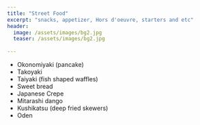 ```yaml
---
title: "Street Food"
excerpt: "snacks, appetizer, Hors d'oeuvre, starters and etc"
header:
  image: /assets/images/bg2.jpg
  teaser: /assets/images/bg2.jpg 
  
---
```


* Okonomiyaki (pancake)
* Takoyaki
* Taiyaki (fish shaped waffles)
* Sweet bread
* Japanese Crepe
* Mitarashi dango
* Kushikatsu (deep fried skewers)
* Oden